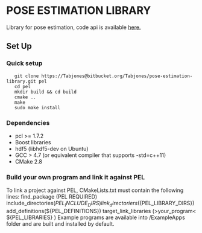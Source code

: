 POSE ESTIMATION LIBRARY
=======================

Library for pose estimation, code api is available [here.](http://federicocp.bitbucket.org/pel/index.html)

Set Up
------------
### Quick setup
       git clone https://Tabjones@bitbucket.org/Tabjones/pose-estimation-library.git pel
       cd pel
       mkdir build && cd build
       cmake ..
       make
       sudo make install
### Dependencies
+ pcl >= 1.7.2
+ Boost libraries
+ hdf5 (libhdf5-dev on Ubuntu)
+ GCC  > 4.7 (or equivalent compiler that supports -std=c++11)
+ CMake 2.8
### Build your own program and link it against PEL
To link a project against PEL, CMakeLists.txt must contain the following lines:
      find_package (PEL REQUIRED)
      include_directories(${PEL_INCLUDE_DIRS})
      link_directoriers(${PEL_LIBRARY_DIRS})
      add_definitions(${PEL_DEFINITIONS})
      target_link_libraries (>your_program< ${PEL_LIBRARIES} )
Example programs are available into /ExampleApps folder and are built and installed by default.
